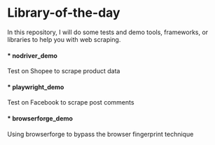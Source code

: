 # Library-of-the-day
In this repository, I will do some tests and demo tools, frameworks, or libraries to help you with web scraping.

#### * nodriver_demo
Test on Shopee to scrape product data
#### * playwright_demo
Test on Facebook to scrape post comments
#### * browserforge_demo
Using browserforge to bypass the browser fingerprint technique
